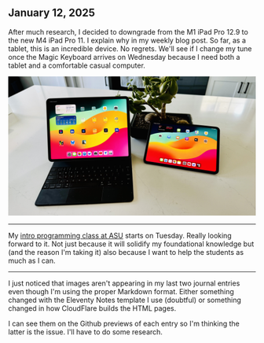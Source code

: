 ## January 12, 2025

After much research, I decided to downgrade from the M1 iPad Pro 12.9 to the new M4 iPad Pro 11. I explain why in my weekly blog post. So far, as a tablet, this is an incredible device. No regrets. We'll see if I change my tune once the Magic Keyboard arrives on Wednesday because I need both a tablet and a comfortable casual computer.

![iPad Pro 12.9 and 11](../../../Images/IPad_Pros.JPG)

---

My [intro programming class at ASU](https://courses.ea.asu.edu/principles-of-programming-cse-110/) starts on Tuesday. Really looking forward to it. Not just because it will solidify my foundational knowledge but (and the reason I'm taking it) also because I want to help the students as much as I can.

---

I just noticed that images aren't appearing in my last two journal entries even though I'm using the proper Markdown format. Either something changed with the Eleventy Notes template I use (doubtful) or something changed in how CloudFlare builds the HTML pages. 

I can see them on the Github previews of each entry so I'm thinking the latter is the issue. I'll have to do some research.
